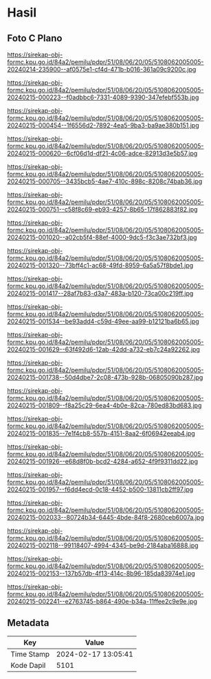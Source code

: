 # Hasil

## Foto C Plano

https://sirekap-obj-formc.kpu.go.id/84a2/pemilu/pdpr/51/08/06/20/05/5108062005005-20240214-235900--af0575e1-cf4d-471b-b016-361a09c9200c.jpg

https://sirekap-obj-formc.kpu.go.id/84a2/pemilu/pdpr/51/08/06/20/05/5108062005005-20240215-000223--f0adbbc6-7331-4089-9390-347efebf553b.jpg

https://sirekap-obj-formc.kpu.go.id/84a2/pemilu/pdpr/51/08/06/20/05/5108062005005-20240215-000454--1f6556d2-7892-4ea5-9ba3-ba9ae380b151.jpg

https://sirekap-obj-formc.kpu.go.id/84a2/pemilu/pdpr/51/08/06/20/05/5108062005005-20240215-000620--6cf06d1d-df21-4c06-adce-82913d3e5b57.jpg

https://sirekap-obj-formc.kpu.go.id/84a2/pemilu/pdpr/51/08/06/20/05/5108062005005-20240215-000705--3435bcb5-4ae7-410c-898c-8208c74bab36.jpg

https://sirekap-obj-formc.kpu.go.id/84a2/pemilu/pdpr/51/08/06/20/05/5108062005005-20240215-000751--c58f8c69-eb93-4257-8b65-17f862883f82.jpg

https://sirekap-obj-formc.kpu.go.id/84a2/pemilu/pdpr/51/08/06/20/05/5108062005005-20240215-001020--a02cb5f4-88ef-4000-9dc5-f3c3ae732bf3.jpg

https://sirekap-obj-formc.kpu.go.id/84a2/pemilu/pdpr/51/08/06/20/05/5108062005005-20240215-001320--73bff4c1-ac68-49fd-8959-6a5a57f8bde1.jpg

https://sirekap-obj-formc.kpu.go.id/84a2/pemilu/pdpr/51/08/06/20/05/5108062005005-20240215-001417--28af7b83-d3a7-483a-b120-73ca00c219ff.jpg

https://sirekap-obj-formc.kpu.go.id/84a2/pemilu/pdpr/51/08/06/20/05/5108062005005-20240215-001534--be93add4-c59d-49ee-aa99-b12121ba6b65.jpg

https://sirekap-obj-formc.kpu.go.id/84a2/pemilu/pdpr/51/08/06/20/05/5108062005005-20240215-001629--63f492d6-12ab-42dd-a732-eb7c24a92262.jpg

https://sirekap-obj-formc.kpu.go.id/84a2/pemilu/pdpr/51/08/06/20/05/5108062005005-20240215-001738--50d4dbe7-2c08-473b-928b-06805090b287.jpg

https://sirekap-obj-formc.kpu.go.id/84a2/pemilu/pdpr/51/08/06/20/05/5108062005005-20240215-001809--f8a25c29-6ea4-4b0e-82ca-780ed83bd683.jpg

https://sirekap-obj-formc.kpu.go.id/84a2/pemilu/pdpr/51/08/06/20/05/5108062005005-20240215-001835--7e1f4cb8-557b-4151-8aa2-6f06942eeab4.jpg

https://sirekap-obj-formc.kpu.go.id/84a2/pemilu/pdpr/51/08/06/20/05/5108062005005-20240215-001926--e68d8f0b-bcd2-4284-a652-4f9f9311dd22.jpg

https://sirekap-obj-formc.kpu.go.id/84a2/pemilu/pdpr/51/08/06/20/05/5108062005005-20240215-001957--f6dd4ecd-0c18-4452-b500-13811cb2ff97.jpg

https://sirekap-obj-formc.kpu.go.id/84a2/pemilu/pdpr/51/08/06/20/05/5108062005005-20240215-002033--80724b34-6445-4bde-84f8-2680ceb6007a.jpg

https://sirekap-obj-formc.kpu.go.id/84a2/pemilu/pdpr/51/08/06/20/05/5108062005005-20240215-002118--99118407-4994-4345-be9d-2184aba16888.jpg

https://sirekap-obj-formc.kpu.go.id/84a2/pemilu/pdpr/51/08/06/20/05/5108062005005-20240215-002153--137b57db-4f13-414c-8b96-185da83974e1.jpg

https://sirekap-obj-formc.kpu.go.id/84a2/pemilu/pdpr/51/08/06/20/05/5108062005005-20240215-002241--e2763745-b864-490e-b34a-11ffee2c9e9e.jpg


## Metadata

| Key        | Value               |
| ---------- | ------------------- |
| Time Stamp | 2024-02-17 13:05:41 |
| Kode Dapil | 5101                |



